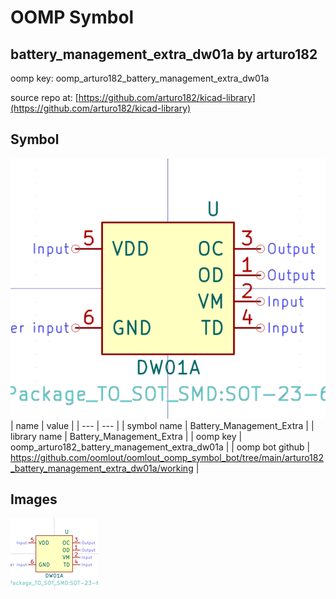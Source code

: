 # OOMP Symbol  
## battery_management_extra_dw01a  by arturo182  
  
oomp key: oomp_arturo182_battery_management_extra_dw01a  
  
source repo at: [https://github.com/arturo182/kicad-library](https://github.com/arturo182/kicad-library)  
## Symbol  
  
[![working.png](working_600.png)](working.png)  
| name | value | 
| --- | --- | 
| symbol name | Battery_Management_Extra | 
| library name | Battery_Management_Extra | 
| oomp key | oomp_arturo182_battery_management_extra_dw01a | 
| oomp bot github | https://github.com/oomlout/oomlout_oomp_symbol_bot/tree/main/arturo182_battery_management_extra_dw01a/working | 
## Images  
  
[![working.png](working_140.png)](working.png)  
